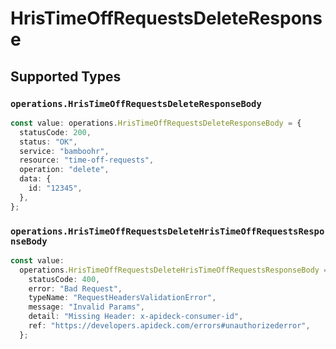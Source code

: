 # HrisTimeOffRequestsDeleteResponse


## Supported Types

### `operations.HrisTimeOffRequestsDeleteResponseBody`

```typescript
const value: operations.HrisTimeOffRequestsDeleteResponseBody = {
  statusCode: 200,
  status: "OK",
  service: "bamboohr",
  resource: "time-off-requests",
  operation: "delete",
  data: {
    id: "12345",
  },
};
```

### `operations.HrisTimeOffRequestsDeleteHrisTimeOffRequestsResponseBody`

```typescript
const value:
  operations.HrisTimeOffRequestsDeleteHrisTimeOffRequestsResponseBody = {
    statusCode: 400,
    error: "Bad Request",
    typeName: "RequestHeadersValidationError",
    message: "Invalid Params",
    detail: "Missing Header: x-apideck-consumer-id",
    ref: "https://developers.apideck.com/errors#unauthorizederror",
  };
```

